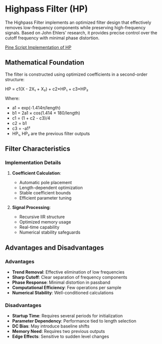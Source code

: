 # Highpass Filter (HP)

The Highpass Filter implements an optimized filter design that effectively removes low-frequency components while preserving high-frequency signals. Based on John Ehlers' research, it provides precise control over the cutoff frequency with minimal phase distortion.

[Pine Script Implementation of HP](https://github.com/mihakralj/pinescript/blob/main/indicators/filters/ehhpf.pine)

## Mathematical Foundation

The filter is constructed using optimized coefficients in a second-order structure:

HP = c1(X - 2X₁ + X₂) + c2×HP₁ + c3×HP₂

Where:

- a1 = exp(-1.414π/length)
- b1 = 2a1 × cos(1.414 × 180/length)
- c1 = (1 + c2 - c3)/4
- c2 = b1
- c3 = -a1²
- HP₁, HP₂ are the previous filter outputs

## Filter Characteristics

### Implementation Details

1. **Coefficient Calculation**:
   - Automatic pole placement
   - Length-dependent optimization
   - Stable coefficient bounds
   - Efficient parameter tuning

2. **Signal Processing**:
   - Recursive IIR structure
   - Optimized memory usage
   - Real-time capability
   - Numerical stability safeguards

## Advantages and Disadvantages

### Advantages

- **Trend Removal**: Effective elimination of low frequencies
- **Sharp Cutoff**: Clear separation of frequency components
- **Phase Response**: Minimal distortion in passband
- **Computational Efficiency**: Few operations per sample
- **Numerical Stability**: Well-conditioned calculations

### Disadvantages

- **Startup Time**: Requires several periods for initialization
- **Parameter Dependency**: Performance tied to length selection
- **DC Bias**: May introduce baseline shifts
- **Memory Need**: Requires two previous outputs
- **Edge Effects**: Sensitive to sudden level changes

